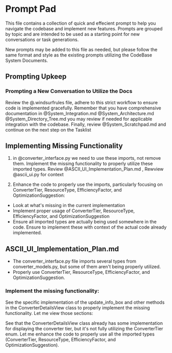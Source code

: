 # Prompt Pad

This file contains a collection of quick and effecient prompt to help you navigate the codebase and implement new features. Prompts are grouped by topic and are intended to be used as a starting point for new conversations or task generations.

New prompts may be added to this file as needed, but please follow the same format and style as the existing prompts utilizing the CodeBase System Documents.

## Prompting Upkeep

### Prompting a New Conversation to Utilize the Docs

Review the @.windsurfrules file, adhere to this strict workflow to ensure code is implemented gracefully. Remember that you have comprehensive documentation in @System_Integration.md @System_Architecture.md @System_Directory_Tree.md you may review if needed for applicable integration with the codebase. Finally, review @System_Scratchpad.md and continue on the next step on the Tasklist

## Implementing Missing Functionality

1. in @converter_interface.py  we need to use these imports, not remove them. Implement the missing functionality to properly utilize these imported types. Review @ASCII_UI_Implementation_Plan.md , Rewview @ascii_ui.py for context

2. Enhance the code to properly use the imports, particularly focusing on ConverterTier, ResourceType, EfficiencyFactor, and OptimizationSuggestion:
  - Look at what's missing in the current implementation
  - Implement proper usage of ConverterTier, ResourceType, EfficiencyFactor, and OptimizationSuggestion
  - Ensure all imported types are actually being used somewhere in the code. Ensure to implement these with context of the actual code already implemented.

## ASCII_UI_Implementation_Plan.md

- The converter_interface.py file imports several types from converter_models.py, but some of them aren't being properly utilized.
- Properly use ConverterTier, ResourceType, EfficiencyFactor, and OptimizationSuggestion.

### Implement the missing functionality:

See the specific implementation of the update_info_box and other methods in the ConverterDetailsView class to properly implement the missing functionality. Let me view those sections:

See that the ConverterDetailsView class already has some implementation for displaying the converter tier, but it's not fully utilizing the ConverterTier enum. Let me enhance the code to properly use all the imported types (ConverterTier, ResourceType, EfficiencyFactor, and OptimizationSuggestion).